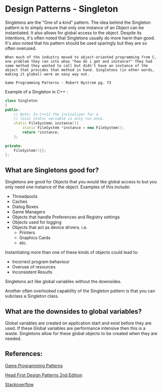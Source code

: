 
# Design Patterns - Singleton

Singletons are the "One of a kind" pattern. The idea behind the Singleton pattern is to simply ensure that only one instance of an Object can be instantiated. It also allows for global access to the object. Despite its intentions, it's often noted that Singletons usually do more harm than good. It's also noted that his pattern should be used sparingly but they are so often overused.

    When much of the industry moved to object-oriented programming from C, one problem they ran into whas "how do i get and instance?" They had some method they wanted to call but didn't have an instance of the object that provides that method in hand. Singletons (in other words, making it global) were an easy way out.

    Game Programming Patterns - Robert Nystrom pg. 73


Example of a Singleton in C++ :

``` C++
class Singleton
{  
public: 
    // Note: In C++11 the initializer for a 
    // local static variable is only run once.
    static FileSystem& instance(){  
        static FileSystem *instance = new FileSystem();  
        return *instance;  
    };  
  
private:  
    FileSystem(){};   
};
```

## What are Singletons good for?

Singletons are good for Objects that you would like global access to but you only need one instance of the object. Examples of this include:

- Threadpools
- Caches
- Dialog Boxes
- Game Managers
- Objects that handle Preferences and Registry settings
- Objects used for logging
- Objects that act as device drivers. i.e.
	* Printers
	* Graphics Cards
	* etc.

Instantiating more than one of these kinds of objects could lead to:
- Incorrect program behaviour
- Overuse of resources
- Inconsistent Results

Singletons act like global variables without the downsides.

Another often overlooked capability of the Singleton pattern is that you can subclass a Singleton class.

## What are the downsides to global variables?

Global variables are created on application start and exist before they are used. If these Global variables are performance intensive then this is a waste. Singletons allow for these global objects to be created when they are needed.


## References:


[Game Programming Patterns](https://gameprogrammingpatterns.com/)

[Head First Design Patterns 2nd Edition](https://www.oreilly.com/library/view/head-first-design/9781492077992/)

[Stackoverflow](https://stackoverflow.com/questions/1008019/c-singleton-design-pattern  )


